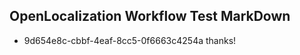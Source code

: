 ## OpenLocalization Workflow Test MarkDown
* 9d654e8c-cbbf-4eaf-8cc5-0f6663c4254a thanks!

<!--HONumber=Sep16_HO1-->


